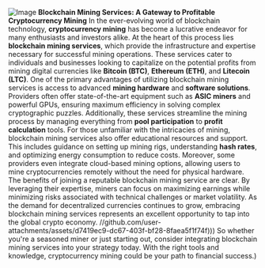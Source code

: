 
![Image](https://github.com/user-attachments/assets/d7419ec9-dc67-403f-bf28-8faea5f1f74f)
**Blockchain Mining Services: A Gateway to Profitable Cryptocurrency Mining**
In the ever-evolving world of blockchain technology, **cryptocurrency mining** has become a lucrative endeavor for many enthusiasts and investors alike. At the heart of this process lies **blockchain mining services**, which provide the infrastructure and expertise necessary for successful mining operations. These services cater to individuals and businesses looking to capitalize on the potential profits from mining digital currencies like **Bitcoin (BTC)**, **Ethereum (ETH)**, and **Litecoin (LTC)**.
One of the primary advantages of utilizing blockchain mining services is access to advanced **mining hardware** and **software solutions**. Providers often offer state-of-the-art equipment such as **ASIC miners** and powerful GPUs, ensuring maximum efficiency in solving complex cryptographic puzzles. Additionally, these services streamline the mining process by managing everything from **pool participation** to **profit calculation** tools.
For those unfamiliar with the intricacies of mining, blockchain mining services also offer educational resources and support. This includes guidance on setting up mining rigs, understanding **hash rates**, and optimizing energy consumption to reduce costs. Moreover, some providers even integrate cloud-based mining options, allowing users to mine cryptocurrencies remotely without the need for physical hardware.
The benefits of joining a reputable blockchain mining service are clear. By leveraging their expertise, miners can focus on maximizing earnings while minimizing risks associated with technical challenges or market volatility. As the demand for decentralized currencies continues to grow, embracing blockchain mining services represents an excellent opportunity to tap into the global crypto economy. 
 //github.com/user-attachments/assets/d7419ec9-dc67-403f-bf28-8faea5f1f74f)))
So whether you're a seasoned miner or just starting out, consider integrating blockchain mining services into your strategy today. With the right tools and knowledge, cryptocurrency mining could be your path to financial success.)
